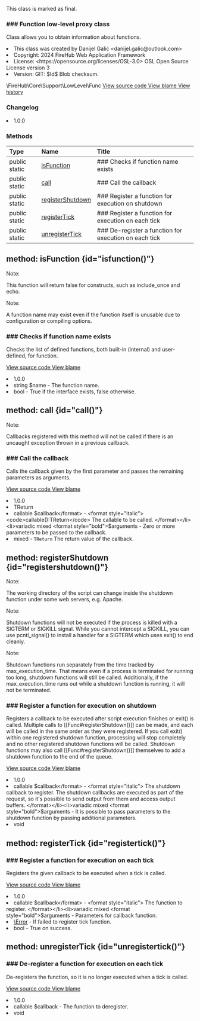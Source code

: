 <title># Func</title>

<code-block lang="php">
<![CDATA[final class \FireHub\Core\Support\LowLevel\Func()]]>
</code-block>





<tip>
    <p>
        This class is marked as <format style="bold">final</format>.
    </p>
</tip>







### ### Function low-level proxy class

<p><format style="italic">Class allows you to obtain information about functions.</format></p>

<deflist>
    <def title="Class basic info:">
        <list><li>This class was created by Danijel Galić &lt;danijel.galic@outlook.com&gt;</li><li>Copyright: 2024 FireHub Web Application Framework</li><li>License: &lt;https://opensource.org/licenses/OSL-3.0&gt; OSL Open Source License version 3</li><li>Version: GIT: $Id$ Blob checksum.</li></list>
    </def>
</deflist>

<deflist><def title="Fully Qualified Class Name:">
        \FireHub\Core\Support\LowLevel\Func
    </def><def title="Source code:">
        <a href="https://github.com/The-FireHub-Project/Core/blob/develop-pre-alpha-m1/src/support/lowlevel/firehub.Func.php#L31">
            View source code
        </a>
    </def>
    <def title="Blame:">
        <a href="https://github.com/The-FireHub-Project/Core/blame/develop-pre-alpha-m1/src/support/lowlevel/firehub.Func.php">
            View blame
        </a>
    </def>
    <def title="History:">
        <a href="https://github.com/The-FireHub-Project/Core/commits/develop-pre-alpha-m1/src/support/lowlevel/firehub.Func.php">
            View history
        </a>
    </def></deflist>
### Changelog
<deflist>
    <def title="Version history:">
        <list><li>1.0.0</li></list>
    </def>
</deflist>


### Methods
| Type | Name | Title |
|:-----|:-----|:------|
|public static |<a href="#isfunction()">isFunction</a>|### Checks if function name exists|
|public static |<a href="#call()">call</a>|### Call the callback|
|public static |<a href="#registershutdown()">registerShutdown</a>|### Register a function for execution on shutdown|
|public static |<a href="#registertick()">registerTick</a>|### Register a function for execution on each tick|
|public static |<a href="#unregistertick()">unregisterTick</a>|### De-register a function for execution on each tick|

## method: isFunction {id="isfunction()"}

<code-block lang="php">
    <![CDATA[public static Func::isFunction(string $name):bool]]>
</code-block>











<note>
                <p><format style="bold">Note:</format></p>
                <p>This function will return false for constructs, such as include_once and echo.</p>
            </note><note>
                <p><format style="bold">Note:</format></p>
                <p>A function name may exist even if the function itself is unusable due to configuration or compiling
options.</p>
            </note>

### ### Checks if function name exists

<p><format style="italic">Checks the list of defined functions, both built-in (internal) and user-defined, for function.</format></p>

<deflist><def title="Source code:">
                <a href="https://github.com/The-FireHub-Project/Core/blob/develop-pre-alpha-m1/src/support/lowlevel/firehub.Func.php#L50">
                    View source code
                </a>
            </def>
            <def title="Blame:">
                <a href="https://github.com/The-FireHub-Project/Core/blame/develop-pre-alpha-m1/src/support/lowlevel/firehub.Func.php#L50">
                    View blame
                </a>
            </def></deflist>
<deflist>
    <def title="Version history:">
        <list><li>1.0.0</li></list>
    </def>
</deflist>
<deflist>
    <def title="This method has parameters:">
        <list><li>string <format style="bold">$name</format> - <format style="italic">
The function name.
</format></li></list>
    </def>
</deflist>
<deflist>
    <def title="This method returns:">
        <list><li>bool - <format style="italic">True if the interface exists, false otherwise.</format></li></list>
    </def>
</deflist>
## method: call {id="call()"}

<code-block lang="php">
    <![CDATA[public static Func::call(callable $callback, mixed ...$arguments):mixed]]>
</code-block>











<note>
                <p><format style="bold">Note:</format></p>
                <p>Callbacks registered with this method will not be called if there is an uncaught exception thrown
in a previous callback.</p>
            </note>

### ### Call the callback

<p><format style="italic">Calls the callback given by the first parameter and passes the remaining parameters as arguments.</format></p>

<deflist><def title="Source code:">
                <a href="https://github.com/The-FireHub-Project/Core/blob/develop-pre-alpha-m1/src/support/lowlevel/firehub.Func.php#L78">
                    View source code
                </a>
            </def>
            <def title="Blame:">
                <a href="https://github.com/The-FireHub-Project/Core/blame/develop-pre-alpha-m1/src/support/lowlevel/firehub.Func.php#L78">
                    View blame
                </a>
            </def></deflist>
<deflist>
    <def title="Version history:">
        <list><li>1.0.0</li></list>
    </def>
</deflist>
<deflist>
    <def title="This method has templates:">
        <list><li>TReturn</li></list>
    </def>
</deflist>
<deflist>
    <def title="This method has parameters:">
        <list><li>callable <format style="bold">$callback</format> - <format style="italic">
<code>callable():TReturn</code>
The callable to be called.
</format></li><li>variadic mixed <format style="bold">$arguments</format> - <format style="italic">
Zero or more parameters to be passed to the callback.
</format></li></list>
    </def>
</deflist>
<deflist>
    <def title="This method returns:">
        <list><li>mixed - <format style="italic"><code>TReturn</code> The return value of the callback.</format></li></list>
    </def>
</deflist>
## method: registerShutdown {id="registershutdown()"}

<code-block lang="php">
    <![CDATA[public static Func::registerShutdown(callable $callback, mixed ...$arguments):void]]>
</code-block>











<note>
                <p><format style="bold">Note:</format></p>
                <p>The working directory of the script can change inside the shutdown function under some web servers,
e.g. Apache.</p>
            </note><note>
                <p><format style="bold">Note:</format></p>
                <p>Shutdown functions will not be executed if the process is killed with a SIGTERM or SIGKILL signal. While
you cannot intercept a SIGKILL, you can use pcntl_signal() to install a handler for a SIGTERM which uses exit()
to end cleanly.</p>
            </note><note>
                <p><format style="bold">Note:</format></p>
                <p>Shutdown functions run separately from the time tracked by max_execution_time. That means even if a
process is terminated for running too long, shutdown functions will still be called. Additionally, if the
max_execution_time runs out while a shutdown function is running, it will not be terminated.</p>
            </note>

### ### Register a function for execution on shutdown

<p><format style="italic">Registers a callback to be executed after script execution finishes or exit() is called. Multiple calls to
[[Func#registerShutdown()]] can be made, and each will be called in the same order as they were registered.
If you call exit() within one registered shutdown function, processing will stop completely and no other
registered shutdown functions will be called. Shutdown functions may also call [[Func#registerShutdown()]]
themselves to add a shutdown function to the end of the queue.</format></p>

<deflist><def title="Source code:">
                <a href="https://github.com/The-FireHub-Project/Core/blob/develop-pre-alpha-m1/src/support/lowlevel/firehub.Func.php#L114">
                    View source code
                </a>
            </def>
            <def title="Blame:">
                <a href="https://github.com/The-FireHub-Project/Core/blame/develop-pre-alpha-m1/src/support/lowlevel/firehub.Func.php#L114">
                    View blame
                </a>
            </def></deflist>
<deflist>
    <def title="Version history:">
        <list><li>1.0.0</li></list>
    </def>
</deflist>
<deflist>
    <def title="This method has parameters:">
        <list><li>callable <format style="bold">$callback</format> - <format style="italic">
The shutdown callback to register.
The shutdown callbacks are executed as part of the request, so it's possible to send output from them and
access output buffers.
</format></li><li>variadic mixed <format style="bold">$arguments</format> - <format style="italic">
It is possible to pass parameters to the shutdown function by passing additional parameters.
</format></li></list>
    </def>
</deflist>
<deflist>
    <def title="This method returns:">
        <list><li>void</li></list>
    </def>
</deflist>
## method: registerTick {id="registertick()"}

<code-block lang="php">
    <![CDATA[public static Func::registerTick(callable $callback, mixed ...$arguments):bool]]>
</code-block>













### ### Register a function for execution on each tick

<p><format style="italic">Registers the given callback to be executed when a tick is called.</format></p>

<deflist><def title="Source code:">
                <a href="https://github.com/The-FireHub-Project/Core/blob/develop-pre-alpha-m1/src/support/lowlevel/firehub.Func.php#L139">
                    View source code
                </a>
            </def>
            <def title="Blame:">
                <a href="https://github.com/The-FireHub-Project/Core/blame/develop-pre-alpha-m1/src/support/lowlevel/firehub.Func.php#L139">
                    View blame
                </a>
            </def></deflist>
<deflist>
    <def title="Version history:">
        <list><li>1.0.0</li></list>
    </def>
</deflist>
<deflist>
    <def title="This method has parameters:">
        <list><li>callable <format style="bold">$callback</format> - <format style="italic">
The function to register.
</format></li><li>variadic mixed <format style="bold">$arguments</format> - <format style="italic">
Parameters for callback function.
</format></li></list>
    </def>
</deflist>
<deflist>
    <def title="This method throws:">
        <list><li><a href="Error.md">\Error</a> - <format style="italic">If failed to register tick function.</format></li></list>
    </def>
</deflist>
<deflist>
    <def title="This method returns:">
        <list><li>bool - <format style="italic">True on success.</format></li></list>
    </def>
</deflist>
## method: unregisterTick {id="unregistertick()"}

<code-block lang="php">
    <![CDATA[public static Func::unregisterTick(callable $callback):void]]>
</code-block>













### ### De-register a function for execution on each tick

<p><format style="italic">De-registers the function, so it is no longer executed when a tick is called.</format></p>

<deflist><def title="Source code:">
                <a href="https://github.com/The-FireHub-Project/Core/blob/develop-pre-alpha-m1/src/support/lowlevel/firehub.Func.php#L158">
                    View source code
                </a>
            </def>
            <def title="Blame:">
                <a href="https://github.com/The-FireHub-Project/Core/blame/develop-pre-alpha-m1/src/support/lowlevel/firehub.Func.php#L158">
                    View blame
                </a>
            </def></deflist>
<deflist>
    <def title="Version history:">
        <list><li>1.0.0</li></list>
    </def>
</deflist>
<deflist>
    <def title="This method has parameters:">
        <list><li>callable <format style="bold">$callback</format> - <format style="italic">
The function to deregister.
</format></li></list>
    </def>
</deflist>
<deflist>
    <def title="This method returns:">
        <list><li>void</li></list>
    </def>
</deflist>